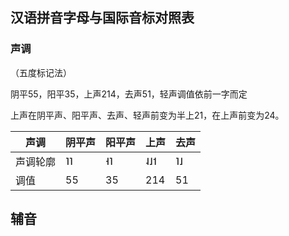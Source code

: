 ## 汉语拼音字母与国际音标对照表



### 声调

（五度标记法）

阴平55，阳平35，上声214，去声51，轻声调值依前一字而定  

上声在阴平声、阳平声、去声、轻声前变为半上21，在上声前变为24。

| **声调** | **阴平声** | **阳平声** | **上声** | **去声** |
| -------- | ------------------------------------------------------------ | --------------------------------------------------- | --------------------------------------------- | --------------------------------------------- |
| 声调轮廓 | ˥˥                                                           | ˧˥                                                  | ˨˩˦                                           | ˥˩                                            |
| 调值     | 55                                                           | 35                                                  | 214                                           | 51                                            |



## 辅音



